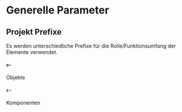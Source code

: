 # Generelle Parameter

## Projekt Prefixe

Es werden unterschiedliche Prefixe für die Rolle/Funktionsumfang der Elemente verwendet.

#### `o-`

Objekte

#### `c-`

Komponenten
